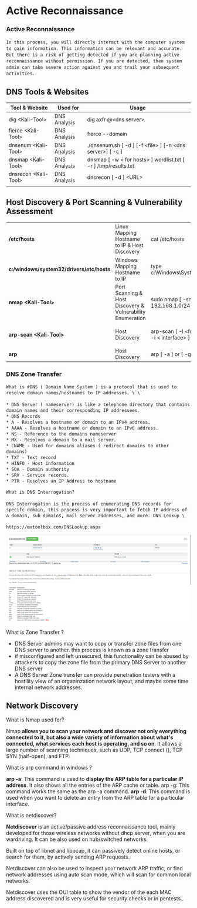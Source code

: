 # Active Reconnaissance

### Active Reconnaissance

`In this process, you will directly interact with the computer system to gain information. This information can be relevant and accurate. But there is a risk of getting detected if you are planning active reconnaissance without permission. If you are detected, then system admin can take severe action against you and trail your subsequent activities.`

## DNS Tools & Websites

| Tool & Website        | Used for      | Usage                                                             |
| --------------------- | ------------- | ----------------------------------------------------------------- |
| dig \<Kali-Tool>      | DNS Analysis  | dig axfr @\<dns server>                                           |
| fierce \<Kali-Tool>   | DNS Analysis  | fierce --domain                                                   |
| dnsenum \<Kali-Tool>  | DNS Analysis  | ./dnsenum.sh  \[ -d ] \[-f \<file> ] \[-n \<dns server>] \[ -c ]  |
| dnsmap \<Kali-Tool>   | DNS Analysis  | dnsmap \[ -w < for hosts> ] wordlist.txt \[ -r ] /tmp/results.txt |
| dnsrecon \<Kali-Tool> | DNS Analysis  | dnsrecon \[ -d  ] \<URL>                                          |
|                       |               |                                                                   |

## Host Discovery & Port Scanning & Vulnerability Assessment

|                                           |                                                            |                                                                                 |
| ----------------------------------------- | ---------------------------------------------------------- | ------------------------------------------------------------------------------- |
| **/etc/hosts**                            | Linux Mapping Hostname to IP & Host Discovery              | cat /etc/hosts                                                                  |
| **c:/windows/system32/drivers/etc/hosts** | Windows Mapping Hostname to IP                             | type c:\Windows\System32\drivers\etc\hosts                                      |
| **nmap \<Kali-Tool>**                     | Port Scanning & Host Discovery & Vulnerability Enumeration | <p>sudo nmap [ -sn ] ip/cidr [ example : 192.168.1.0/24 ]<br></p>               |
| **arp-scan \<Kali-Tool>**                 | Host Discovery                                             | <p>arp-scan [ -l &#x3C;for listing arp-table>] [ -i &#x3C; interface> ]<br></p> |
| **arp**                                   | Host Discovery                                             | arp \[ -a ] or \[ -g ]                                                          |

### DNS Zone Transfer

```
What is #DNS ( Domain Name System ) is a protocol that is used to resolve domain names/hostnames to IP addresses. \`\`

* DNS Server ( nameserver) is like a telephone directory that contains domain names and their corresponding IP addressees.
* DNS Records
* A - Resolves a hostname or domain to an IPv4 address.
* AAAA - Resolves a hostname or domain to an IPv6 address.
* NS - Reference to the domains nameserver
* MX - Resolves a domain to a mail server.
* CNAME - Used for domains aliases ( redirect domains to other domains)
* TXT - Text record
* HINFO - Host information
* SOA - Domain authority
* SRV - Service records.
* PTR - Resolves an IP Address to hostname
```

```
What is DNS Interrogation?

DNS Interrogation is the process of enumerating DNS records for specifc domain, this process is very important to fetch IP address of a domain, sub domains, mail server addresses, and more. DNS Lookup \
```

`https://mxtoolbox.com/DNSLookup.aspx`

![](<../../.gitbook/assets/image (4).png>)

What is Zone Transfer ?

* DNS Server admins may want to copy or transfer zone files from one DNS server to another. this process is known as a zone transfer
* if misconfigured and left unsecured, this functionality can be abused by attackers to copy the zone file from the primary DNS Server to another DNS server
* A DNS Server Zone transfer can provide penetration testers with a hostility view of an organinzation network layout, and maybe some time internal network addresses.

## Network Discovery

What is Nmap used for?

Nmap **allows you to scan your network and discover not only everything connected to it, but also a wide variety of information about what's connected, what services each host is operating, and so on**. It allows a large number of scanning techniques, such as UDP, TCP connect (), TCP SYN (half-open), and FTP.

What is arp command in windows ?

**arp -a**: This command is used to **display the ARP table for a particular IP address**. It also shows all the entries of the ARP cache or table. arp -g: This command works the same as the arp -a command. **arp -d**: This command is used when you want to delete an entry from the ARP table for a particular interface.

What is netdiscover?

&#x20;**Netdiscover** is an active/passive address reconnaissance tool, mainly developed for those wireless networks without dhcp server, when you are wardriving. It can be also used on hub/switched networks.

Built on top of libnet and libpcap, it can passively detect online hosts, or search for them, by actively sending ARP requests.

Netdiscover can also be used to inspect your network ARP traffic, or find network addresses using auto scan mode, which will scan for common local networks.

Netdiscover uses the OUI table to show the vendor of the each MAC address discovered and is very useful for security checks or in pentests..

